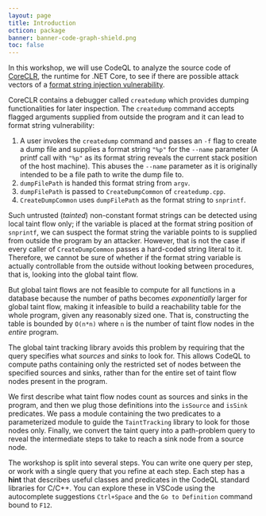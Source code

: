 ```yaml
---
layout: page
title: Introduction
octicon: package
banner: banner-code-graph-shield.png
toc: false
---
```


In this workshop, we will use CodeQL to analyze the source code of
[CoreCLR](https://github.com/dotnet/coreclr), the runtime for .NET
Core, to see if there are possible attack vectors of a [format string injection vulnerability](https://owasp.org/www-community/attacks/Format_string_attack).

CoreCLR contains a debugger called `createdump` which provides dumping functionalities for later inspection. The `createdump` command accepts flagged arguments supplied from outside the program and it can lead to format string vulnerability:

1. A user invokes the `createdump` command and passes an `-f` flag to create a dump file and supplies a format string `"%p"` for the `--name` parameter (A printf call with `"%p"` as its format string reveals the current stack position of the host machine). This abuses the `--name` parameter as it is originally intended to be a file path to write the dump file to.
2. `dumpFilePath` is handed this format string from `argv`.
3. `dumpFilePath` is passed to `CreateDumpCommon` of `createdump.cpp`.
4. `CreateDumpCommon` uses `dumpFilePath` as the format string to `snprintf`.

Such untrusted (_tainted_) non-constant format strings can be detected using local taint flow only; if the variable is placed at the format string position of `snprintf`, we can suspect the format string the variable points to is supplied from outside the program by an attacker. However, that is not the case if every caller of `CreateDumpCommon` passes a hard-coded string literal to it. Therefore, we cannot be sure of whether if the format string variable is actually controllable from the outside without looking between procedures, that is, looking into the global taint flow.

But global taint flows are not feasible to compute for all functions in a database because the number of paths becomes _exponentially_ larger for global taint flow, making it infeasible to build a reachability table for the whole program, given any reasonably sized one. That is, constructing the table is bounded by `O(n*n)` where `n` is the number of taint flow nodes in the _entire_ program.

The global taint tracking library avoids this problem by requiring that the query specifies what _sources_ and _sinks_ to look for. This allows CodeQL to compute paths containing only the restricted set of nodes between the specified sources and sinks, rather than for the entire set of taint flow nodes present in the program.

We first describe what taint flow nodes count as sources and sinks in the program, and then we plug those definitions into the `isSource` and `isSink` predicates. We pass a module containing the two predicates to a parameterized module to guide the `TaintTracking` library to look for those nodes only. Finally, we convert the taint query into a path-problem query to reveal the intermediate steps to take to reach a sink node from a source node.

The workshop is split into several steps. You can write one query per step, or work with a single query that you refine at each step. Each step has a **hint** that describes useful classes and predicates in the CodeQL standard libraries for C/C++. You can explore these in VSCode using the autocomplete suggestions `Ctrl+Space` and the `Go to Definition` command bound to `F12`.
